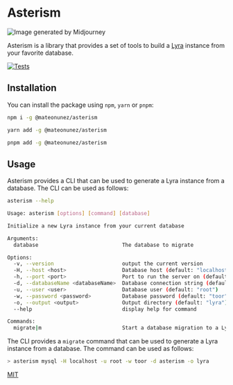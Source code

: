 # Asterism

![Image generated by Midjourney](https://user-images.githubusercontent.com/11861080/198077572-4e82aaa6-817b-49ca-bf7b-0c00c8e8dde8.png)

Asterism is a library that provides a set of tools to build a [Lyra](https://github.com/lyrasearch/lyra) instance from your favorite database.

[![Tests](https://github.com/mateonunez/asterism/actions/workflows/ci.yml/badge.svg?branch=main)](https://github.com/mateonunez/asterism/actions/workflows/ci.yml)

## Installation

You can install the package using `npm`, `yarn` or `pnpm`:

```bash
npm i -g @mateonunez/asterism
```
```bash
yarn add -g @mateonunez/asterism
```
```bash
pnpm add -g @mateonunez/asterism
```

## Usage

Asterism provides a CLI that can be used to generate a Lyra instance from a database. The CLI can be used as follows:

```bash
asterism --help
```

```bash
Usage: asterism [options] [command] [database]

Initialize a new Lyra instance from your current database

Arguments:
  database                           The database to migrate

Options:
  -v, --version                      output the current version
  -H, --host <host>                  Database host (default: "localhost")
  -h, --port <port>                  Port to run the server on (default: "3306")
  -d, --databaseName <databaseName>  Database connection string (default: "asterism")
  -u, --user <user>                  Database user (default: "root")
  -w, --password <password>          Database password (default: "toor")
  -o, --output <output>              Output directory (default: "lyra")
  --help                             display help for command

Commands:
  migrate|m                          Start a database migration to a Lyra instance
```

The CLI provides a `migrate` command that can be used to generate a Lyra instance from a database. The command can be used as follows:

```bash
> asterism mysql -H localhost -u root -w toor -d asterism -o lyra
```

[MIT](/LICENSE)
